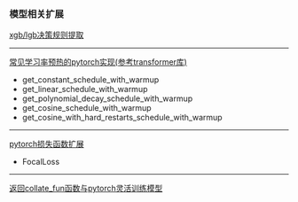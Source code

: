 ### 模型相关扩展

[xgb/lgb决策规则提取](../I_Model/classic_ML_model/gather_集成学习算法/提升算法_boosting/决策规则提取_extend)

***

[常见学习率预热的pytorch实现(参考transformer库)](../E_PyTorch/高阶操作及深度学习相关理论/torch.optim优化算法/学习率调整/学习率预热)

* get_constant_schedule_with_warmup
* get_linear_schedule_with_warmup
* get_polynomial_decay_schedule_with_warmup
* get_cosine_schedule_with_warmup
* get_cosine_with_hard_restarts_schedule_with_warmup

***

[pytorch损失函数扩展](../E_PyTorch/高阶操作及深度学习相关理论/torch.nn神经网络模块/损失函数/扩展)

* FocalLoss

***

[返回collate_fun函数与pytorch灵活训练模型](../K_demo/way_of_training/pytorch_base.ipynb)